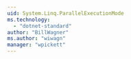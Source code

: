 ```yaml
---
uid: System.Linq.ParallelExecutionMode
ms.technology: 
  - "dotnet-standard"
author: "BillWagner"
ms.author: "wiwagn"
manager: "wpickett"
---
```

